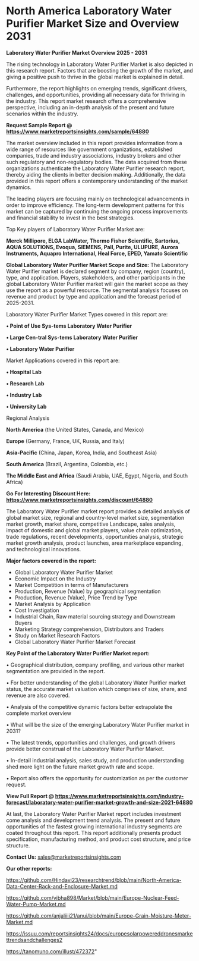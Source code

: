 # North America Laboratory Water Purifier Market Size and Overview 2031

<Strong> Laboratory Water Purifier Market Overview 2025 - 2031</strong>

The rising technology in Laboratory Water Purifier Market is also depicted in this research report. Factors that are boosting the growth of the market, and giving a positive push to thrive in the global market is explained in detail.

Furthermore, the report highlights on emerging trends, significant drivers, challenges, and opportunities, providing all necessary data for thriving in the industry. This report market research offers a comprehensive perspective, including an in-depth analysis of the present and future scenarios within the industry.

<strong>Request Sample Report @ <a href=https://www.marketreportsinsights.com/sample/64880>https://www.marketreportsinsights.com/sample/64880</a></strong>

The market overview included in this report provides information from a wide range of resources like government organizations, established companies, trade and industry associations, industry brokers and other such regulatory and non-regulatory bodies. The data acquired from these organizations authenticate the Laboratory Water Purifier research report, thereby aiding the clients in better decision making. Additionally, the data provided in this report offers a contemporary understanding of the market dynamics.

The leading players are focusing mainly on technological advancements in order to improve efficiency. The long-term development patterns for this market can be captured by continuing the ongoing process improvements and financial stability to invest in the best strategies.

Top Key players of Laboratory Water Purifier Market are:

<strong>Merck Millipore, ELGA LabWater, Thermo Fisher Scientific, Sartorius, AQUA SOLUTIONS, Evoqua, SIEMENS, Pall, Purite, ULUPURE, Aurora Instruments, Aquapro International, Heal Force, EPED, Yamato Scientific</strong>

<strong><b>Global Laboratory Water Purifier Market Scope and Size:</b></strong>
The Laboratory Water Purifier market is declared segment by company, region (country), type, and application. Players, stakeholders, and other participants in the global Laboratory Water Purifier market will gain the market scope as they use the report as a powerful resource. The segmental analysis focuses on revenue and product by type and application and the forecast period of 2025-2031.

Laboratory Water Purifier Market Types covered in this report are:

<strong>• Point of Use Sys-tems Laboratory Water Purifier

• Large Cen-tral Sys-tems Laboratory Water Purifier

• Laboratory Water Purifier</strong>

Market Applications covered in this report are:

<strong>• Hospital Lab

• Research Lab

• Industry Lab

• University Lab</strong> 

Regional Analysis

<strong>North America</strong> (the United States, Canada, and Mexico)

<strong>Europe</strong> (Germany, France, UK, Russia, and Italy)

<strong>Asia-Pacific</strong> (China, Japan, Korea, India, and Southeast Asia)

<strong>South America</strong> (Brazil, Argentina, Colombia, etc.)

<strong>The Middle East and Africa</strong> (Saudi Arabia, UAE, Egypt, Nigeria, and South Africa)

<strong>Go For Interesting Discount Here: <a href=https://www.marketreportsinsights.com/discount/64880>https://www.marketreportsinsights.com/discount/64880</a></strong>

The Laboratory Water Purifier market report provides a detailed analysis of global market size, regional and country-level market size, segmentation market growth, market share, competitive Landscape, sales analysis, impact of domestic and global market players, value chain optimization, trade regulations, recent developments, opportunities analysis, strategic market growth analysis, product launches, area marketplace expanding, and technological innovations.

<strong><b>Major factors covered in the report:</b></strong>
<ul>
  <li>Global Laboratory Water Purifier Market </li>
  <li>Economic Impact on the Industry</li>
  <li>Market Competition in terms of Manufacturers</li>
  <li>Production, Revenue (Value) by geographical segmentation</li>
  <li>Production, Revenue (Value), Price Trend by Type</li>
  <li>Market Analysis by Application</li>
  <li>Cost Investigation</li>
  <li>Industrial Chain, Raw material sourcing strategy and Downstream Buyers</li>
  <li>Marketing Strategy comprehension, Distributors and Traders</li>
  <li>Study on Market Research Factors</li>
  <li>Global Laboratory Water Purifier Market Forecast</li>
</ul>

<strong><b>Key Point of the Laboratory Water Purifier Market report:</b></strong>

• Geographical distribution, company profiling, and various other market segmentation are provided in the report.

• For better understanding of the global Laboratory Water Purifier market status, the accurate market valuation which comprises of size, share, and revenue are also covered.

• Analysis of the competitive dynamic factors better extrapolate the complete market overview

• What will be the size of the emerging Laboratory Water Purifier market in 2031?

• The latest trends, opportunities and challenges, and growth drivers provide better construal of the Laboratory Water Purifier Market.

• In-detail industrial analysis, sales study, and production understanding shed more light on the future market growth rate and scope.

• Report also offers the opportunity for customization as per the customer request.

<strong><b>View Full Report @ <a href=https://www.marketreportsinsights.com/industry-forecast/laboratory-water-purifier-market-growth-and-size-2021-64880>https://www.marketreportsinsights.com/industry-forecast/laboratory-water-purifier-market-growth-and-size-2021-64880</a></b></strong>


At last, the Laboratory Water Purifier Market report includes investment come analysis and development trend analysis. The present and future opportunities of the fastest growing international industry segments are coated throughout this report. This report additionally presents product specification, manufacturing method, and product cost structure, and price structure.

<strong>Contact Us:</strong>
sales@marketreportsinsights.com

<strong>Our other reports:</strong>

<a href=https://github.com/Hindavi23/researchtrend/blob/main/North-America-Data-Center-Rack-and-Enclosure-Market.md>https://github.com/Hindavi23/researchtrend/blob/main/North-America-Data-Center-Rack-and-Enclosure-Market.md</a>

<a href=https://github.com/vibha898/Market/blob/main/Europe-Nuclear-Feed-Water-Pump-Market.md>https://github.com/vibha898/Market/blob/main/Europe-Nuclear-Feed-Water-Pump-Market.md</a>

<a href=https://github.com/anjaliiii21/anui/blob/main/Europe-Grain-Moisture-Meter-Market.md>https://github.com/anjaliiii21/anui/blob/main/Europe-Grain-Moisture-Meter-Market.md</a>

<a href=https://issuu.com/reportsinsights24/docs/europesolarpowereddronesmarkettrendsandchallenges2>https://issuu.com/reportsinsights24/docs/europesolarpowereddronesmarkettrendsandchallenges2</a>

<a href=https://tanomuno.com/illust/472372>https://tanomuno.com/illust/472372</a>"
